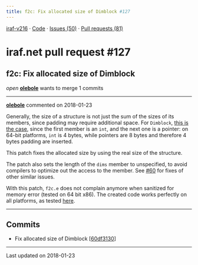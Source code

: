 ```yaml
---
title: f2c: Fix allocated size of Dimblock #127
---
```


[iraf-v216](/iraf-v216) · [Code](https://github.com/iraf-community/iraf/tree/iraf-v216) · [Issues (50)](/iraf-v216/issues) · [Pull requests (81)](/iraf-v216/issues/pulls)

# iraf.net pull request #127
## f2c: Fix allocated size of Dimblock
*open* **[olebole](https://github.com/olebole)** wants to merge 1 commits

- - - -

**[olebole](https://github.com/olebole)** commented on 2018-01-23

Generally, the size of a structure is not just the sum of the sizes of its members, since padding may require additional space. For `Dimblock`, [this is the case](https://github.com/iraf-community/iraf/blob/9590f45760a4791f3305407fb51c87f1282b32be/unix/f2c/src/defs.h#L636-L637), since the first member is an `int`, and the next one is a pointer: on 64-bit platforms, `int` is 4 bytes, while pointers are 8 bytes and therefore 4 bytes padding are inserted.  
  
This patch fixes the allocated size by using the real size of the structure.  
  
The patch also sets the length of the `dims` member to unspecified, to avoid compilers to optimize out the access to the member. See [#60](https://iraf-community.github.io/iraf-v216/issues/60) for fixes of other similar issues.  
  
With this patch, `f2c.e` does not complain anymore when sanitized for memory error (tested on 64 bit x86). The created code works perfectly on all platforms, as tested [here](https://travis-ci.org/olebole/iraf-v216/builds/331724536).
- - - -

## Commits

* Fix allocated size of Dimblock [[60df3130](https://github.com/iraf-community/iraf/commit/60df31309ca6d094e5dc42cc9ce6d76acfe5efc9)]

- - - -

Last updated on 2018-01-23
